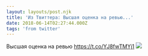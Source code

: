 ```yaml
---
layout: layouts/post.njk
title: 'Из Твиттера: Высшая оценка на ревью...'
date: 2018-06-14T02:27:44.000Z
tags: 'from twitter'
---
```



Высшая оценка на ревью https://t.co/YJ8fwTMYj1
  <img src="https://pbs.twimg.com/media/DfnkbE7WkAE10ls.jpg" />
